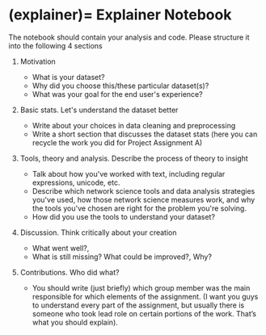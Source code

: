 (explainer)=
Explainer Notebook
==================

The notebook should contain your analysis and code. Please structure it into the following 4 sections

1.  Motivation
    *  What is your dataset?
    *  Why did you choose this/these particular dataset(s)?
    *  What was your goal for the end user's experience?

2. Basic stats. Let's understand the dataset better

    *  Write about your choices in data cleaning and preprocessing
    * Write a short section that discusses the dataset stats (here you can recycle the work you did for Project Assignment A)

3. Tools, theory and analysis. Describe the process of theory to insight

    * Talk about how you've worked with text, including regular expressions, unicode, etc.
    * Describe which network science tools and data analysis strategies you've used, how those network science measures work, and why the tools you've chosen are right for the problem you're solving.
    * How did you use the tools to understand your dataset?

4.  Discussion. Think critically about your creation

    * What went well?,
    *  What is still missing? What could be improved?, Why?

5. Contributions. Who did what?

    * You should write (just briefly) which group member was the main responsible for which elements of the assignment. (I want you guys to understand every part of the assignment, but usually there is someone who took lead role on certain portions of the work. That’s what you should explain).
